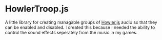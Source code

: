 # HowlerTroop.js
A little library for creating managable groups of [Howler.js](http://howlerjs.com) audio so that they can be enabled and disabled.  I created this because I needed the ability to control the sound effects seperately from the music in my games.


